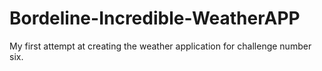 # Bordeline-Incredible-WeatherAPP
My first attempt at creating the weather application for challenge number six. 
